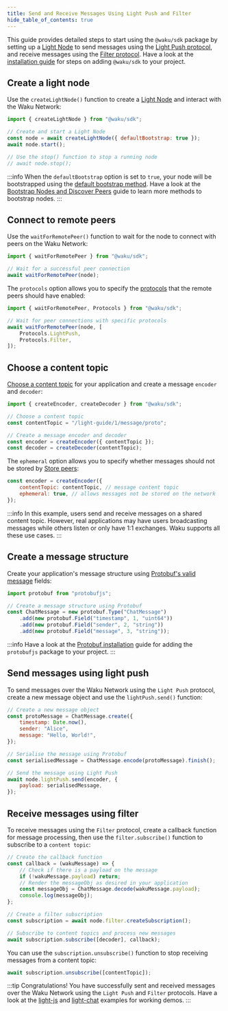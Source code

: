 ```yaml
---
title: Send and Receive Messages Using Light Push and Filter
hide_table_of_contents: true
---
```


This guide provides detailed steps to start using the `@waku/sdk` package by setting up a [Light Node](/learn/glossary#light-node) to send messages using the [Light Push protocol](/learn/concepts/protocols#light-push), and receive messages using the [Filter protocol](/learn/concepts/protocols#filter). Have a look at the [installation guide](/guides/js-waku/#installation) for steps on adding `@waku/sdk` to your project.

## Create a light node

Use the `createLightNode()` function to create a [Light Node](/learn/glossary#light-node) and interact with the Waku Network:

```js
import { createLightNode } from "@waku/sdk";

// Create and start a Light Node
const node = await createLightNode({ defaultBootstrap: true });
await node.start();

// Use the stop() function to stop a running node
// await node.stop();
```

:::info
When the `defaultBootstrap` option is set to `true`, your node will be bootstrapped using the [default bootstrap method](/guides/js-waku/configure-discovery#default-bootstrap-method). Have a look at the [Bootstrap Nodes and Discover Peers](/guides/js-waku/configure-discovery) guide to learn more methods to bootstrap nodes.
:::

## Connect to remote peers

Use the `waitForRemotePeer()` function to wait for the node to connect with peers on the Waku Network:

```js
import { waitForRemotePeer } from "@waku/sdk";

// Wait for a successful peer connection
await waitForRemotePeer(node);
```

The `protocols` option allows you to specify the [protocols](/learn/concepts/protocols) that the remote peers should have enabled:

```js
import { waitForRemotePeer, Protocols } from "@waku/sdk";

// Wait for peer connections with specific protocols
await waitForRemotePeer(node, [
	Protocols.LightPush,
	Protocols.Filter,
]);
```

## Choose a content topic

[Choose a content topic](/learn/concepts/content-topics) for your application and create a message `encoder` and `decoder`:

```js
import { createEncoder, createDecoder } from "@waku/sdk";

// Choose a content topic
const contentTopic = "/light-guide/1/message/proto";

// Create a message encoder and decoder
const encoder = createEncoder({ contentTopic });
const decoder = createDecoder(contentTopic);
```

The `ephemeral` option allows you to specify whether messages should not be stored by [Store peers](/guides/js-waku/store-retrieve-messages):

```js
const encoder = createEncoder({
	contentTopic: contentTopic, // message content topic
	ephemeral: true, // allows messages not be stored on the network
});
```

:::info
In this example, users send and receive messages on a shared content topic. However, real applications may have users broadcasting messages while others listen or only have 1:1 exchanges. Waku supports all these use cases.
:::

## Create a message structure

Create your application's message structure using [Protobuf's valid message](https://github.com/protobufjs/protobuf.js#usage) fields:

```js
import protobuf from "protobufjs";

// Create a message structure using Protobuf
const ChatMessage = new protobuf.Type("ChatMessage")
    .add(new protobuf.Field("timestamp", 1, "uint64"))
    .add(new protobuf.Field("sender", 2, "string"))
    .add(new protobuf.Field("message", 3, "string"));
```

:::info
Have a look at the [Protobuf installation](/guides/js-waku/#message-structure) guide for adding the `protobufjs` package to your project.
:::

## Send messages using light push

To send messages over the Waku Network using the `Light Push` protocol, create a new message object and use the `lightPush.send()` function:

```js
// Create a new message object
const protoMessage = ChatMessage.create({
    timestamp: Date.now(),
    sender: "Alice",
    message: "Hello, World!",
});

// Serialise the message using Protobuf
const serialisedMessage = ChatMessage.encode(protoMessage).finish();

// Send the message using Light Push
await node.lightPush.send(encoder, {
    payload: serialisedMessage,
});
```

## Receive messages using filter

To receive messages using the `Filter` protocol, create a callback function for message processing, then use the `filter.subscribe()` function to subscribe to a `content topic`:

```js
// Create the callback function
const callback = (wakuMessage) => {
    // Check if there is a payload on the message
    if (!wakuMessage.payload) return;
    // Render the messageObj as desired in your application
    const messageObj = ChatMessage.decode(wakuMessage.payload);
    console.log(messageObj);
};

// Create a filter subscription
const subscription = await node.filter.createSubscription();

// Subscribe to content topics and process new messages
await subscription.subscribe([decoder], callback);
```

You can use the `subscription.unsubscribe()` function to stop receiving messages from a content topic:

```js
await subscription.unsubscribe([contentTopic]);
```

:::tip Congratulations!
You have successfully sent and received messages over the Waku Network using the `Light Push` and `Filter` protocols. Have a look at the [light-js](https://github.com/waku-org/js-waku-examples/tree/master/examples/light-js) and [light-chat](https://github.com/waku-org/js-waku-examples/tree/master/examples/light-chat) examples for working demos.
:::